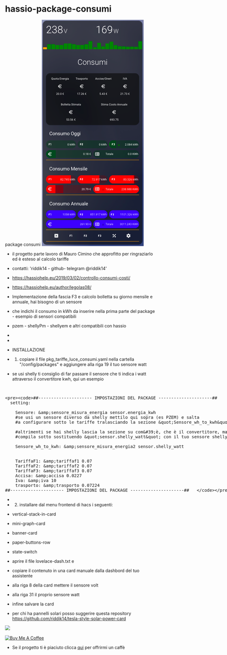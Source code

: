 # hassio-package-consumi

package consumi
<img src="https://github.com/riddik14/hassio-package-consumi/blob/main/image_.png">

- il progetto parte lavoro di Mauro Cimino che approfitto per ringraziarlo ed è esteso al calcolo tariffe
- contatti: 'riddik14 - github- telegram @riddik14'

- https://hassiohelp.eu/2019/03/02/controllo-consumi-costi/

- https://hassiohelp.eu/author/legolas08/


- Implementazione della fascia F3 e calcolo bolletta su giorno mensile e annuale, hai bisogno di un sensore 
- che indichi il consumo in kWh da inserire nella prima parte del package - esempio di sensori compatibili 
- pzem - shellyPm - shellyem e altri compatibili con hassio
-
-
- INSTALLAZIONE

- 1. copiare il file pkg_tariffe_luce_consumi.yaml nella cartella "/config/packages" e aggiungere alla riga 19 il tuo sensore watt
- se usi shelly ti consiglio di far passare il sensore che ti indica i watt attraverso il convertitore kwh, qui un esempio
<xmp>
   
    ##--------------------- IMPOSTAZIONI DEL PACKAGE ---------------------##
      setting:

        Sensore: &sensore_misura_energia sensor.energia_kwh 
        #se usi un sensore diverso da shelly mettilo qui sopra (es PZEM) e salta 
        #a configurare sotto le tariffe tralasciando la sezione "Sensore_wh_to_kwh"
        
        #altrimenti se hai shelly lascia la sezione su com'è, che è il convertitore, ma 
        #compila sotto sostituendo "sensor.shelly_watt" con il tuo sensore shelly

        Sensore_wh_to_kwh: &sensore_misura_energia2 sensor.shelly_watt
        
        
        TariffaF1: &tariffaf1 0.07
        TariffaF2: &tariffaf2 0.07
        TariffaF3: &tariffaf3 0.07
        Accisa: &accisa 0.0227
        Iva: &iva 10
        trasporto: &trasporto 0.07224
    ##--------------------- IMPOSTAZIONI DEL PACKAGE ---------------------##   
    
</xmp>

-
- 2. installare dal menu frontend di hacs i seguenti:

- vertical-stack-in-card
- mini-graph-card
- banner-card
- paper-buttons-row
- state-switch

- aprire il file  lovelace-dash.txt e 
- copiare il contenuto in una card manuale dalla dashbord del tuo assistente
-  alla riga 8 della card mettere il sensore volt
-  alla riga 31 il proprio sensore watt
-  infine salvare la card


- per chi ha pannelli solari posso suggerire questa repository https://github.com/riddik14/tesla-style-solar-power-card

<img src="https://github.com/reptilex/tesla-style-solar-power-card/raw/master/tesla-style-card-animation.gif">


<a href="https://www.buymeacoffee.com/T1Pqksy" target="_blank"><img src="https://cdn.buymeacoffee.com/buttons/arial-black.png" alt="Buy Me A Coffee" style="height: 51px !important;width: 217px !important;" ></a>


- Se il progetto ti è piaciuto clicca <a href="https://www.paypal.me/DomenicoCeccarelli">qui</a> per offrirmi un caffè


